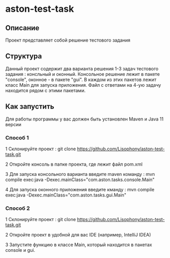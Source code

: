 # aston-test-task

## Описание
Проект представляет собой решение тестового задания
## Структура
Данный проект содержит два варианта решения 1-3 задач тестового задания : консльный и оконный. 
Консольное решение лежит в пакете "console", оконное - в пакете "gui". 
В каждом из этих пакетов лежит класс Main для запуска приложения. Файл с ответами на 4-ую задачу находится рядом с этими пакетами.
## Как запустить
Для работы программы у вас должен быть установлен Maven и Java 11 версии
### Способ 1
1 Склонируйте проект : git clone https://github.com/Lisophony/aston-test-task.git 

2 Откройте консоль в папке проекта, где лежит файл pom.xml 

3 Для запуска консольного варианта введите maven команду : mvn compile exec:java -Dexec.mainClass="com.aston.tasks.console.Main" 

4 Для запуска оконного приложения введите кманду : mvn compile exec:java -Dexec.mainClass="com.aston.tasks.gui.Main"

### Способ 2
1 Склонируйте проект : git clone https://github.com/Lisophony/aston-test-task.git 

2 Откройте проект в удобной для вас IDE (например, IntelliJ IDEA) 

3 Запустите функцию в классе Main, который находится в пакетах console и gui.